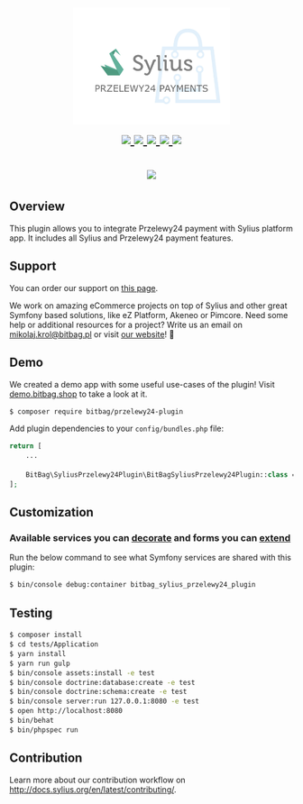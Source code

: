 <h1 align="center">
    <a href="http://bitbag.shop" target="_blank">
        <img src="doc/logo.jpeg" width="55%" />
    </a>
    <br />
    <a href="https://packagist.org/packages/bitbag/przelewy24-plugin" title="License" target="_blank">
        <img src="https://img.shields.io/packagist/l/bitbag/przelewy24-plugin.svg" />
    </a>
    <a href="https://packagist.org/packages/bitbag/przelewy24-plugin" title="Version" target="_blank">
        <img src="https://img.shields.io/packagist/v/bitbag/przelewy24-plugin.svg" />
    </a>
    <a href="http://travis-ci.org/BitBagCommerce/SyliusPrzelewy24Plugin" title="Build status" target="_blank">
            <img src="https://img.shields.io/travis/BitBagCommerce/SyliusPrzelewy24Plugin/master.svg" />
        </a>
    <a href="https://scrutinizer-ci.com/g/BitBagCommerce/SyliusPrzelewy24Plugin/" title="Scrutinizer" target="_blank">
        <img src="https://img.shields.io/scrutinizer/g/BitBagCommerce/SyliusPrzelewy24Plugin.svg" />
    </a>
    <a href="https://packagist.org/packages/bitbag/przelewy24-plugin" title="Total Downloads" target="_blank">
        <img src="https://poser.pugx.org/bitbag/przelewy24-plugin/downloads" />
    </a>
    <p>
        <img src="https://sylius.com/assets/badge-approved-by-sylius.png" width="85">
    </p>
</h1>

## Overview

This plugin allows you to integrate Przelewy24 payment with Sylius platform app. It includes all Sylius and Przelewy24 payment features.

## Support

You can order our support on [this page](https://bitbag.shop/products/sylius-mailchimp).

We work on amazing eCommerce projects on top of Sylius and other great Symfony based solutions, like eZ Platform, Akeneo or Pimcore.
Need some help or additional resources for a project? Write us an email on mikolaj.krol@bitbag.pl or visit
[our website](https://bitbag.shop/)! :rocket:

## Demo

We created a demo app with some useful use-cases of the plugin! Visit [demo.bitbag.shop](https://demo.bitbag.shop) to take a look at it. 

```bash
$ composer require bitbag/przelewy24-plugin
```

Add plugin dependencies to your `config/bundles.php` file:
```php
return [
    ...

    BitBag\SyliusPrzelewy24Plugin\BitBagSyliusPrzelewy24Plugin::class => ['all' => true],
];
```

## Customization

### Available services you can [decorate](https://symfony.com/doc/current/service_container/service_decoration.html) and forms you can [extend](http://symfony.com/doc/current/form/create_form_type_extension.html)

Run the below command to see what Symfony services are shared with this plugin:
```bash
$ bin/console debug:container bitbag_sylius_przelewy24_plugin
```

## Testing
```bash
$ composer install
$ cd tests/Application
$ yarn install
$ yarn run gulp
$ bin/console assets:install -e test
$ bin/console doctrine:database:create -e test
$ bin/console doctrine:schema:create -e test
$ bin/console server:run 127.0.0.1:8080 -e test
$ open http://localhost:8080
$ bin/behat
$ bin/phpspec run
```

## Contribution

Learn more about our contribution workflow on http://docs.sylius.org/en/latest/contributing/.
